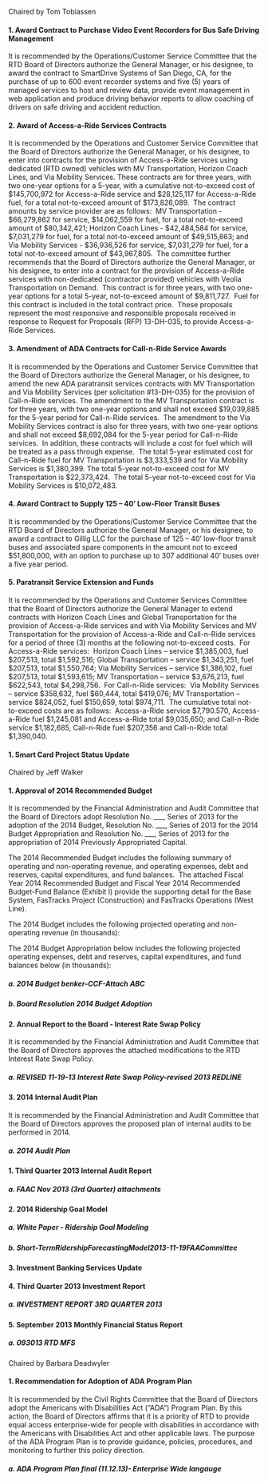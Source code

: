 Chaired by Tom Tobiassen

#### 1. Award Contract to Purchase Video Event Recorders for Bus Safe Driving Management

It is recommended by the Operations/Customer Service Committee that the RTD Board of Directors authorize the General Manager, or his designee, to award the contract to SmartDrive Systems of San Diego, CA, for the purchase of up to 600 event recorder systems and five (5) years of managed services to host and review data, provide event management in web application and produce driving behavior reports to allow coaching of drivers on safe driving and accident reduction.

#### 2. Award of Access-a-Ride Services Contracts

It is recommended by the Operations and Customer Service Committee that the Board of Directors authorize the General Manager, or his designee, to enter into contracts for the provision of Access-a-Ride services using dedicated (RTD owned) vehicles with MV Transportation, Horizon Coach Lines, and Via Mobility Services. These contracts are for three years, with two one-year options for a 5-year, with a cumulative not-to-exceed cost of $145,700,972 for Access-a-Ride service and $28,125,117 for Access-a-Ride fuel, for a total not-to-exceed amount of $173,826,089.  The contract amounts by service provider are as follows:  MV Transportation - $66,279,862 for service, $14,062,559 for fuel, for a total not-to-exceed amount of $80,342,421; Horizon Coach Lines - $42,484,584 for service, $7,031,279 for fuel, for a total not-to-exceed amount of $49,515,863; and Via Mobility Services - $36,936,526 for service, $7,031,279 for fuel, for a total not-to-exceed amount of $43,967,805.  The committee further recommends that the Board of Directors authorize the General Manager, or his designee, to enter into a contract for the provision of Access-a-Ride services with non-dedicated (contractor provided) vehicles with Veolia Transportation on Demand.  This contract is for three years, with two one-year options for a total 5-year, not-to-exceed amount of $9,811,727.  Fuel for this contract is included in the total contract price.  These proposals represent the most responsive and responsible proposals received in response to Request for Proposals (RFP) 13-DH-035, to provide Access-a-Ride Services.

#### 3. Amendment of ADA Contracts for Call-n-Ride Service Awards

It is recommended by the Operations and Customer Service Committee that the Board of Directors authorize the General Manager, or his designee, to amend the new ADA paratransit services contracts with MV Transportation and Via Mobility Services (per solicitation #13-DH-035) for the provision of Call-n-Ride services. The amendment to the MV Transportation contract is for three years, with two one-year options and shall not exceed $19,039,885 for the 5-year period for Call-n-Ride services.  The amendment to the Via Mobility Services contract is also for three years, with two one-year options and shall not exceed $8,692,084 for the 5-year period for Call-n-Ride services.  In addition, these contracts will include a cost for fuel which will be treated as a pass through expense.  The total 5-year estimated cost for Call-n-Ride fuel for MV Transportation is $3,333,539 and for Via Mobility Services is $1,380,399. The total 5-year not-to-exceed cost for MV Transportation is $22,373,424.  The total 5-year not-to-exceed cost for Via Mobility Services is $10,072,483.

#### 4. Award Contract to Supply 125 – 40’ Low-Floor Transit Buses

It is recommended by the Operations/Customer Service Committee that the RTD Board of Directors authorize the General Manager, or his designee, to award a contract to Gillig LLC for the purchase of 125 – 40’ low-floor transit buses and associated spare components in the amount not to exceed $51,800,000, with an option to purchase up to 307 additional 40’ buses over a five year period.

#### 5. Paratransit Service Extension and Funds

It is recommended by the Operations and Customer Services Committee that the Board of Directors authorize the General Manager to extend contracts with Horizon Coach Lines and Global Transportation for the provision of Access-a-Ride services and with Via Mobility Services and MV Transportation for the provision of Access-a-Ride and Call-n-Ride services for a period of three (3) months at the following not-to-exceed costs.  For Access-a-Ride services:  Horizon Coach Lines – service $1,385,003, fuel $207,513, total $1,592,516; Global Transportation – service $1,343,251, fuel $207,513, total $1,550,764; Via Mobility Services – service $1,386,102, fuel $207,513, total $1,593,615; MV Transportation – service $3,676,213, fuel $622,543, total $4,298,756.  For Call-n-Ride services:  Via Mobility Services – service $358,632, fuel $60,444, total $419,076; MV Transportation – service $824,052, fuel $150,659, total $974,711.  The cumulative total not-to-exceed costs are as follows:  Access-a-Ride service $7,790.570, Access-a-Ride fuel $1,245,081 and Access-a-Ride total $9,035,650; and Call-n-Ride service $1,182,685, Call-n-Ride fuel $207,356 and Call-n-Ride total $1,390,040.

#### 1. Smart Card Project Status Update

Chaired by Jeff Walker

#### 1. Approval of 2014 Recommended Budget

It is recommended by the Financial Administration and Audit Committee that the Board of Directors adopt Resolution No. ___, Series of 2013 for the adoption of the 2014 Budget, Resolution No. ___, Series of 2013 for the 2014 Budget Appropriation and Resolution No. ___, Series of 2013 for the appropriation of 2014 Previously Appropriated Capital.

The 2014 Recommended Budget includes the following summary of operating and non-operating revenue, and operating expenses, debt and reserves, capital expenditures, and fund balances.  The attached Fiscal Year 2014 Recommended Budget and Fiscal Year 2014 Recommended Budget-Fund Balance (Exhibit I) provide the supporting detail for the Base System, FasTracks Project (Construction) and FasTracks Operations (West Line).

The 2014 Budget includes the following projected operating and non-operating revenue (in thousands):

The 2014 Budget Appropriation below includes the following projected operating expenses, debt and reserves, capital expenditures, and fund balances below (in thousands):

##### a. 2014 Budget benker-CCF-Attach ABC

##### b. Board Resolution 2014 Budget Adoption

#### 2. Annual Report to the Board - Interest Rate Swap Policy

It is recommended by the Financial Administration and Audit Committee that the Board of Directors approves the attached modifications to the RTD Interest Rate Swap Policy.

##### a. REVISED 11-19-13 Interest Rate Swap Policy-revised 2013 REDLINE

#### 3. 2014 Internal Audit Plan

It is recommended by the Financial Administration and Audit Committee that the Board of Directors approves the proposed plan of internal audits to be performed in 2014.

##### a. 2014 Audit Plan

#### 1. Third Quarter 2013 Internal Audit Report

##### a. FAAC Nov 2013 (3rd Quarter) attachments

#### 2. 2014 Ridership Goal Model

##### a. White Paper - Ridership Goal Modeling

##### b. Short-TermRidershipForecastingModel2013-11-19FAACommittee

#### 3. Investment Banking Services Update

#### 4. Third Quarter 2013 Investment Report

##### a. INVESTMENT REPORT 3RD QUARTER 2013

#### 5. September 2013 Monthly Financial Status Report

##### a. 093013 RTD MFS

Chaired by Barbara Deadwyler

#### 1. Recommendation for Adoption of ADA Program Plan

It is recommended by the Civil Rights Committee that the Board of Directors adopt the Americans with Disabilities Act (“ADA”) Program Plan. By this action, the Board of Directors affirms that it is a priority of RTD to provide equal access enterprise-wide for people with disabilities in accordance with the Americans with Disabilities Act and other applicable laws. The purpose of the ADA Program Plan is to provide guidance, policies, procedures, and monitoring to further this policy direction.

##### a. ADA Program Plan final (11.12.13)- Enterprise Wide langauge